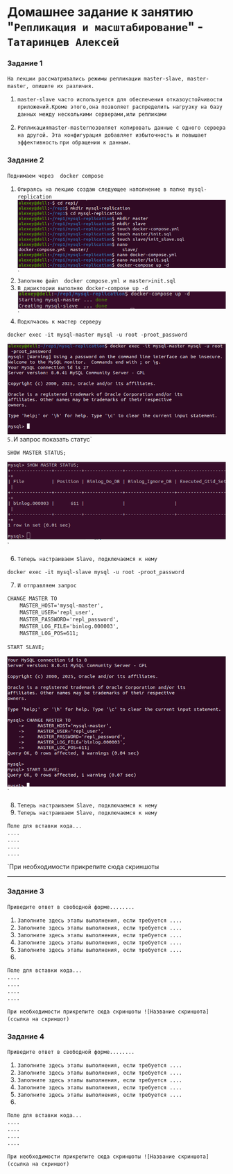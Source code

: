 # Домашнее задание к занятию "`Репликация и масштабирование`" - `Татаринцев Алексей`

### Задание 1

`На лекции рассматривались режимы репликации master-slave, master-master, опишите их различия.`

1. `master-slave часто используется для обеспечения отказоустойчивости приложений.Кроме этого,она позволяет распределить нагрузку на базу`
   `данных между несколькими серверами,или репликами`

2. `Репликацияmaster-masterпозволяет копировать данные с одного сервера на другой. Эта конфигурация добавляет избыточность и повышает эффективность`
    `при обращении к данным.`

### Задание 2

`Поднимаем через  docker compose`

1. `Опираясь на лекцию создаю следующее наполнение в папке mysql-replication`
![1](https://github.com/Foxbeerxxx/rep1/blob/main/img/img1.png)`
2. `Заполняю файл  docker compose.yml и master>init.sql`
3. `В дириктории выполняю docker-compose up -d`
![2](https://github.com/Foxbeerxxx/rep1/blob/main/img/img2.png)`
4. `Подклчасюь к мастер серверу`
```
docker exec -it mysql-master mysql -u root -proot_password
```
![3](https://github.com/Foxbeerxxx/rep1/blob/main/img/img3.png)`
5. `И запрос показать статус`
```
SHOW MASTER STATUS;
```
![4](https://github.com/Foxbeerxxx/rep1/blob/main/img/img4.png)`

6. `Теперь настраиваем Slave, подключаемся к нему`
```
docker exec -it mysql-slave mysql -u root -proot_password
```
7. `И отправляем запрос`
```
CHANGE MASTER TO
    MASTER_HOST='mysql-master',  
    MASTER_USER='repl_user',
    MASTER_PASSWORD='repl_password',
    MASTER_LOG_FILE='binlog.000003', 
    MASTER_LOG_POS=611;             

START SLAVE;

```

![](https://github.com/Foxbeerxxx/rep1/blob/main/img/img5.png)`





8. `Теперь настраиваем Slave, подключаемся к нему`
9. `Теперь настраиваем Slave, подключаемся к нему`


```
Поле для вставки кода...
....
....
....
....
```

`При необходимости прикрепитe сюда скриншоты



---

### Задание 3

`Приведите ответ в свободной форме........`

1. `Заполните здесь этапы выполнения, если требуется ....`
2. `Заполните здесь этапы выполнения, если требуется ....`
3. `Заполните здесь этапы выполнения, если требуется ....`
4. `Заполните здесь этапы выполнения, если требуется ....`
5. `Заполните здесь этапы выполнения, если требуется ....`
6. 

```
Поле для вставки кода...
....
....
....
....
```

`При необходимости прикрепитe сюда скриншоты
![Название скриншота](ссылка на скриншот)`

### Задание 4

`Приведите ответ в свободной форме........`

1. `Заполните здесь этапы выполнения, если требуется ....`
2. `Заполните здесь этапы выполнения, если требуется ....`
3. `Заполните здесь этапы выполнения, если требуется ....`
4. `Заполните здесь этапы выполнения, если требуется ....`
5. `Заполните здесь этапы выполнения, если требуется ....`
6. 

```
Поле для вставки кода...
....
....
....
....
```

`При необходимости прикрепитe сюда скриншоты
![Название скриншота](ссылка на скриншот)`
